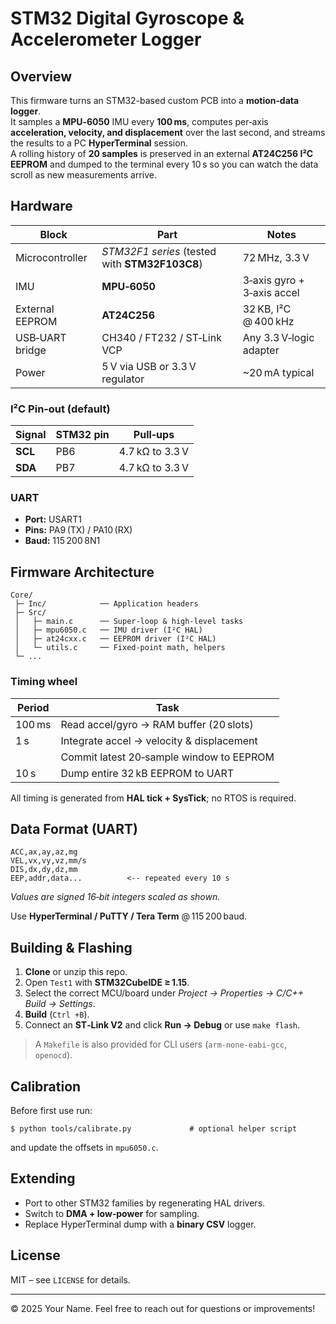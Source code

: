 # STM32 Digital Gyroscope & Accelerometer Logger

## Overview
This firmware turns an STM32-based custom PCB into a **motion‑data logger**.  
It samples a **MPU‑6050** IMU every **100 ms**, computes per‑axis **acceleration, velocity, and displacement** over the last second, and streams the results to a PC **HyperTerminal** session.  
A rolling history of **20 samples** is preserved in an external **AT24C256 I²C EEPROM** and dumped to the terminal every 10 s so you can watch the data scroll as new measurements arrive.

## Hardware

| Block | Part | Notes |
|-------|------|-------|
| Microcontroller | *STM32F1 series* (tested with **STM32F103C8**) | 72 MHz, 3.3 V |
| IMU | **MPU‑6050** | 3‑axis gyro + 3‑axis accel |
| External EEPROM | **AT24C256** | 32 KB, I²C @ 400 kHz |
| USB‑UART bridge | CH340 / FT232 / ST‑Link VCP | Any 3.3 V‑logic adapter |
| Power | 5 V via USB or 3.3 V regulator | ~20 mA typical |

### I²C Pin‑out (default)

| Signal | STM32 pin | Pull‑ups |
|--------|-----------|----------|
| **SCL** | PB6 | 4.7 kΩ to 3.3 V |
| **SDA** | PB7 | 4.7 kΩ to 3.3 V |

### UART

* **Port:** USART1  
* **Pins:** PA9 (TX) / PA10 (RX)  
* **Baud:** 115 200 8N1

## Firmware Architecture

```
Core/
 ├─ Inc/            ── Application headers
 ├─ Src/
 │   ├─ main.c      ── Super‑loop & high‑level tasks
 │   ├─ mpu6050.c   ── IMU driver (I²C HAL)
 │   ├─ at24cxx.c   ── EEPROM driver (I²C HAL)
 │   └─ utils.c     ── Fixed‑point math, helpers
 └─ ...
```

### Timing wheel

| Period | Task |
|--------|------|
| 100 ms | Read accel/gyro → RAM buffer (20 slots) |
| 1 s    | Integrate accel → velocity & displacement  
|        | Commit latest 20‑sample window to EEPROM |
| 10 s   | Dump entire 32 kB EEPROM to UART |

All timing is generated from **HAL tick + SysTick**; no RTOS is required.

## Data Format (UART)

```
ACC,ax,ay,az,mg
VEL,vx,vy,vz,mm/s
DIS,dx,dy,dz,mm
EEP,addr,data...          <-- repeated every 10 s
```

*Values are signed 16‑bit integers scaled as shown.*

Use **HyperTerminal / PuTTY / Tera Term** @ 115 200 baud.

## Building & Flashing

1. **Clone** or unzip this repo.  
2. Open `Test1` with **STM32CubeIDE ≥ 1.15**.  
3. Select the correct MCU/board under *Project → Properties → C/C++ Build → Settings*.  
4. **Build** (`Ctrl +B`).  
5. Connect an **ST‑Link V2** and click **Run → Debug** or use `make flash`.

> A `Makefile` is also provided for CLI users (`arm-none-eabi-gcc`, `openocd`).

## Calibration

Before first use run:

```text
$ python tools/calibrate.py             # optional helper script
```

and update the offsets in `mpu6050.c`.

## Extending

* Port to other STM32 families by regenerating HAL drivers.
* Switch to **DMA + low‑power** for sampling.
* Replace HyperTerminal dump with a **binary CSV** logger.

## License

MIT – see `LICENSE` for details.

---

© 2025 Your Name. Feel free to reach out for questions or improvements!
